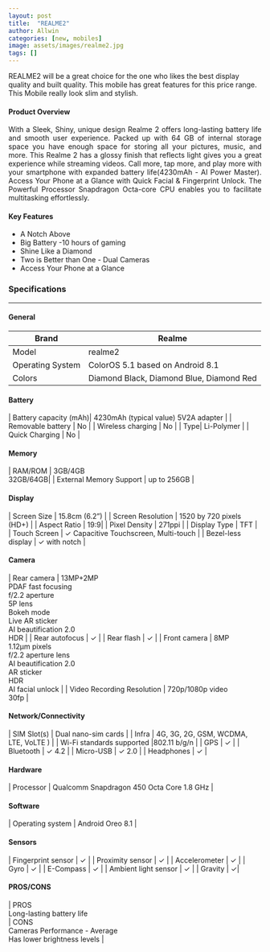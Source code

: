 ```yaml
---
layout: post
title:  "REALME2"
author: Allwin
categories: [new, mobiles]
image: assets/images/realme2.jpg
tags: []
---
```

REALME2 will be a great choice for the one who likes the best display quality and built quality. This mobile has great features for this price range. This Mobile really look slim and stylish.

#### Product Overview

<p style="text-align:justify">With a Sleek, Shiny, unique design Realme 2 offers long-lasting battery life and smooth user experience. Packed up with  64 GB of internal storage space you have enough space for storing all your pictures, music, and more. This Realme 2 has a glossy finish that reflects light gives you a great experience while streaming videos. Call more, tap more, and play more with your smartphone with expanded battery life(4230mAh - AI Power Master). Access Your Phone at a Glance with Quick Facial & Fingerprint Unlock. The Powerful Processor Snapdragon Octa-core CPU enables you to facilitate multitasking effortlessly. </p>

#### Key Features

* A Notch Above
* Big Battery -10 hours of gaming
* Shine Like a Diamond
* Two is Better than One - Dual Cameras
* Access Your Phone at a Glance

### Specifications
---
#### General

| Brand | Realme |
| ----------- | ----------- |
| Model | realme2 |
| Operating System | ColorOS 5.1 based on Android 8.1 |
| Colors | Diamond Black, Diamond Blue, Diamond Red |


#### Battery
| Battery capacity (mAh)| 4230mAh (typical value) 5V2A adapter |
| Removable battery | No |
| Wireless charging | No |
| Type| Li-Polymer |
| Quick Charging | No |

#### Memory

| RAM/ROM | 3GB/4GB <br> 32GB/64GB|
| External Memory Support | up to 256GB |

#### Display

| Screen Size | 15.8cm (6.2”) |
| Screen Resolution	| 1520 by 720 pixels (HD+) |
| Aspect Ratio | 19:9|
| Pixel Density | 271ppi |
| Display Type | TFT |
| Touch Screen | ✓ Capacitive Touchscreen, Multi-touch |
| Bezel-less display | ✓  with notch |
		          		          			          
#### Camera

| Rear camera | 13MP+2MP<br>PDAF fast focusing<br>f/2.2 aperture<br>
 5P lens<br>Bokeh mode<br>
 Live AR sticker<br>AI beautification 2.0<br>HDR |
| Rear autofocus | ✓ |
| Rear flash | ✓ |
| Front camera | 8MP<br>1.12μm pixels<br>f/2.2 aperture lens<br>AI beautification 2.0<br>
AR sticker<br>HDR<br>AI facial unlock |
| Video Recording Resolution | 720p/1080p video<br>30fp |


#### Network/Connectivity

| SIM Slot(s) | Dual nano-sim cards |
| Infra | 4G, 3G, 2G, GSM, WCDMA, LTE, VoLTE ) |
| Wi-Fi standards supported |802.11 b/g/n |
| GPS | ✓ |
| Bluetooth | ✓ 4.2 |
| Micro-USB |  ✓ 2.0 |
| Headphones | ✓ |

#### Hardware

| Processor | 
Qualcomm Snapdragon 450 Octa Core 1.8 GHz |

#### Software
| Operating system | Android Oreo 8.1 |

#### Sensors

| Fingerprint sensor | ✓ |
| Proximity sensor | ✓ |
| Accelerometer | ✓ |
| Gyro | ✓ |
| E-Compass  | ✓ |
| Ambient light sensor | ✓ |
| Gravity | ✓| 

#### PROS/CONS

| PROS <br> Long-lasting battery life <br>| CONS <br>Cameras Performance - Average<br> Has lower brightness levels |